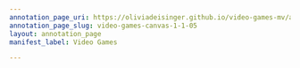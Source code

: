 ```yaml
---
annotation_page_uri: https://oliviadeisinger.github.io/video-games-mv/annotations/video-games-canvas-1-1-05.json
annotation_page_slug: video-games-canvas-1-1-05
layout: annotation_page
manifest_label: Video Games

---
```

